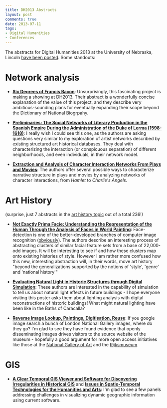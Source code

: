 ```yaml
---
title: DH2013 Abstracts
layout: post
comments: true
date: 2013-07-11
tags: 
- Digital Humanities
- Conferences
---
```


The abstracts for Digital Humanities 2013 at the University of Nebraska, Lincoln [have been posted](http://dh2013.unl.edu/abstracts). Some standouts:

# Network analysis

- [**Six Degrees of Francis Bacon**](http://dh2013.unl.edu/abstracts/ab-417.html): Unsurprisingly, this fascinating project is making a showing at DH2013. Their abstract is a wonderfully concise explanation of the value of this project, and they describe very ambitious-sounding plans for eventually expanding their scope beyond the Dictionary of National Biogrpahy.

- [**Preliminaries: The Social Networks of Literary Production in the Spanish Empire During the Administration of the Duke of Lerma (1598-1618)**](http://dh2013.unl.edu/abstracts/ab-378.html): I really wish I could see this one, as the authors are asking questions very similar to my exploration of artist networks described by existing structured art historical databases. They deal with characterizing the interaction (or conspicuous separation) of different neighborhoods, and even individuals, in their network model.

- [**Extraction and Analysis of Character Interaction Networks From Plays and Movies**](http://dh2013.unl.edu/abstracts/ab-251.html): The authors offer several possible ways to characterize narrative structure in plays and movies by analyzing networks of character interactions, from *Hamlet* to *Charlie's Angels*.

# Art History

(surprise, just 7 abstracts in the [art history topic](http://dh2013.unl.edu/abstracts/topic.html?q=topic:%22art%20history%7C%7Cart%20history%22) out of a total 236!)

- [**Not Exactly Prima Facie: Understanding the Representation of the Human Through the Analysis of Faces in World Painting**](http://dh2013.unl.edu/abstracts/ab-206.html): Face-detection is one of the better-developed branches of computer image recognition ([obviously](http://www.facebook.com)). The authors describe an interesting process of abstracting clusters of similar facial feature sets from a base of 22,000-odd images. It will be interesting to see if and how these clusters map onto existing histories of style. However I am rather more confused how this new, interesting abstraction will, in their words, move art history "beyond the generalizations supported by the notions of 'style', 'genre' and 'national history'"

- [**Evaluating Natural Light in Historic Structures through Digital Simulation**](http://dh2013.unl.edu/abstracts/ab-127.html): These authors are interested in the capability of simulation to tell us about natural light effects in future buildings - I hope everyone visiting this poster asks them about lighting analysis with digital reconstructions of historic buildings! What might natural lighting have been like in the Baths of Caracalla?

- [**Reverse Image Lookup, Paintings, Digitisation, Reuse**](http://dh2013.unl.edu/abstracts/ab-243.html): If you google image search a bunch of London National Gallery images, where do they go? I'm glad to see they have found evidence that openly disseminating images drives visitors to the source website of the museum - hopefully a good argument for more open access initiatives like those at the [National Gallery of Art](http://images.nga.gov) and the [Rijksmuseum](https://www.rijksmuseum.nl/nl/rijksstudio).

# GIS

- [**A Clear Temporal GIS Viewer and Software for Discovering Irregularities in Historical GIS**](http://dh2013.unl.edu/abstracts/ab-133.html) and [**Issues in Spatio-Temporal Technologies for the Humanities and Arts**](http://dh2013.unl.edu/abstracts/ab-319.html): I'm glad to see a few panels addressing challenges in visualizing dynamic geographic information using current software.
